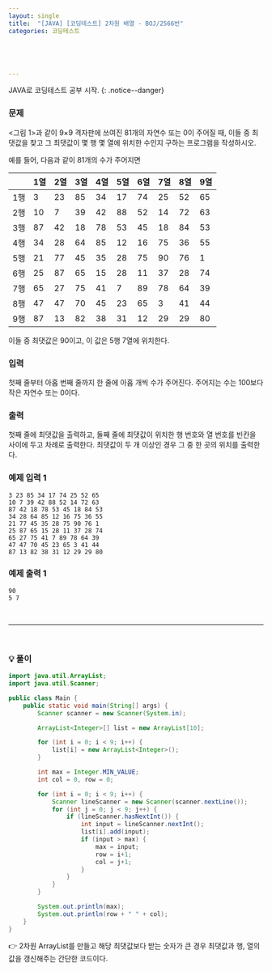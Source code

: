 ```yaml
---
layout: single
title:  "[JAVA] [코딩테스트] 2차원 배열 - BOJ/2566번"
categories: 코딩테스트





---
```


JAVA로 코딩테스트 공부 시작.
{: .notice--danger}

### 문제

<그림 1>과 같이 9×9 격자판에 쓰여진 81개의 자연수 또는 0이 주어질 때, 이들 중 최댓값을 찾고 그 최댓값이 몇 행 몇 열에 위치한 수인지 구하는 프로그램을 작성하시오.

예를 들어, 다음과 같이 81개의 수가 주어지면

|      | 1열  | 2열  | 3열  | 4열  | 5열  | 6열  | 7열  | 8열  | 9열  |
| ---- | ---- | ---- | ---- | ---- | ---- | ---- | ---- | ---- | ---- |
| 1행  | 3    | 23   | 85   | 34   | 17   | 74   | 25   | 52   | 65   |
| 2행  | 10   | 7    | 39   | 42   | 88   | 52   | 14   | 72   | 63   |
| 3행  | 87   | 42   | 18   | 78   | 53   | 45   | 18   | 84   | 53   |
| 4행  | 34   | 28   | 64   | 85   | 12   | 16   | 75   | 36   | 55   |
| 5행  | 21   | 77   | 45   | 35   | 28   | 75   | 90   | 76   | 1    |
| 6행  | 25   | 87   | 65   | 15   | 28   | 11   | 37   | 28   | 74   |
| 7행  | 65   | 27   | 75   | 41   | 7    | 89   | 78   | 64   | 39   |
| 8행  | 47   | 47   | 70   | 45   | 23   | 65   | 3    | 41   | 44   |
| 9행  | 87   | 13   | 82   | 38   | 31   | 12   | 29   | 29   | 80   |

이들 중 최댓값은 90이고, 이 값은 5행 7열에 위치한다.

### 입력

첫째 줄부터 아홉 번째 줄까지 한 줄에 아홉 개씩 수가 주어진다. 주어지는 수는 100보다 작은 자연수 또는 0이다.

### 출력

첫째 줄에 최댓값을 출력하고, 둘째 줄에 최댓값이 위치한 행 번호와 열 번호를 빈칸을 사이에 두고 차례로 출력한다. 최댓값이 두 개 이상인 경우 그 중 한 곳의 위치를 출력한다.

### 예제 입력 1

```
3 23 85 34 17 74 25 52 65
10 7 39 42 88 52 14 72 63
87 42 18 78 53 45 18 84 53
34 28 64 85 12 16 75 36 55
21 77 45 35 28 75 90 76 1
25 87 65 15 28 11 37 28 74
65 27 75 41 7 89 78 64 39
47 47 70 45 23 65 3 41 44
87 13 82 38 31 12 29 29 80
```

### 예제 출력 1

```
90
5 7
```

<br/>

<hr/>

<br/>

### 💡 풀이

```java
import java.util.ArrayList;
import java.util.Scanner;

public class Main {
    public static void main(String[] args) {
        Scanner scanner = new Scanner(System.in);

        ArrayList<Integer>[] list = new ArrayList[10];

        for (int i = 0; i < 9; i++) {
            list[i] = new ArrayList<Integer>();
        }

        int max = Integer.MIN_VALUE;
        int col = 0, row = 0;

        for (int i = 0; i < 9; i++) {
            Scanner lineScanner = new Scanner(scanner.nextLine());
            for (int j = 0; j < 9; j++) {
                if (lineScanner.hasNextInt()) {
                    int input = lineScanner.nextInt();
                    list[i].add(input);
                    if (input > max) {
                        max = input;
                        row = i+1;
                        col = j+1;
                    }
                }
            }
        }

        System.out.println(max);
        System.out.println(row + " " + col);
    }
}
```

👉 2차원 ArrayList를 만들고 해당 최댓값보다 받는 숫자가 큰 경우 최댓값과 행, 열의 값을 갱신해주는 간단한 코드이다.
